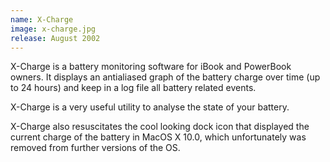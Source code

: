 ```yaml
---
name: X-Charge
image: x-charge.jpg
release: August 2002
---
```


X-Charge is a battery monitoring software for iBook and PowerBook owners. It displays an antialiased graph of the battery charge over time (up to 24 hours) and keep in a log file all battery related events.

X-Charge is a very useful utility to analyse the state of your battery.

X-Charge also resuscitates the cool looking dock icon that displayed the current charge of the battery in MacOS X 10.0, which unfortunately was removed from further versions of the OS.
